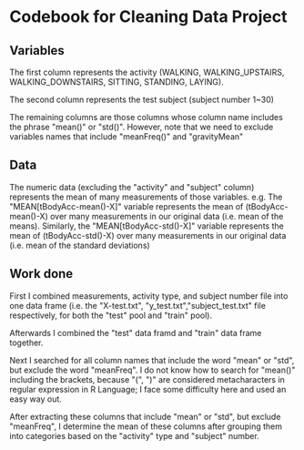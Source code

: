 # Codebook for Cleaning Data Project

## Variables

The first column represents the activity (WALKING, WALKING_UPSTAIRS, WALKING_DOWNSTAIRS, SITTING, STANDING, LAYING).

The second column represents the test subject (subject number 1~30)

The remaining columns are those columns whose column name includes the phrase "mean()" or "std()". However, note that we need to exclude variables names that include "meanFreq()" and "gravityMean"


## Data

The numeric data (excluding the "activity" and "subject" column) represents the mean of many measurements of those variables. e.g. The "MEAN[tBodyAcc-mean()-X]" variable represents the mean of (tBodyAcc-mean()-X) over many measurements in our original data (i.e. mean of the means). Similarly, the "MEAN[tBodyAcc-std()-X]" variable represents the mean of (tBodyAcc-std()-X) over many measurements in our original data (i.e. mean of the standard deviations)

## Work done

First I combined measurements, activity type, and subject number file into one data frame (i.e. the "X-test.txt", "y_test.txt","subject_test.txt" file respectively, for both the "test" pool and "train" pool).

Afterwards I combined the "test" data framd and "train" data frame together.

Next I searched for all column names that include the word "mean" or "std", but exclude the word "meanFreq". I do not know how to search for "mean()" including the brackets, because "(", ")" are considered metacharacters in regular expression in R Language; I face some difficulty here and used an easy way out.

After extracting these columns that include "mean" or "std", but exclude "meanFreq", I determine the mean of these columns after grouping them into categories based on the "activity" type and "subject" number.

